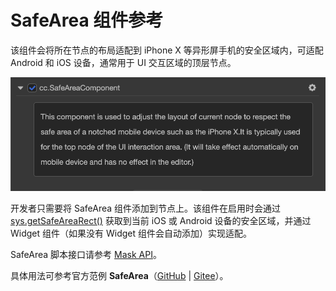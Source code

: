 # SafeArea 组件参考

该组件会将所在节点的布局适配到 iPhone X 等异形屏手机的安全区域内，可适配 Android 和 iOS 设备，通常用于 UI 交互区域的顶层节点。

![Renderings](./safearea/renderings.png)

开发者只需要将 SafeArea 组件添加到节点上。该组件在启用时会通过 [sys.getSafeAreaRect()](%__APIDOC__%/zh/#/docs/3.3/zh/core/ObjectLiteral/sys?id=getsafearearect) 获取到当前 iOS 或 Android 设备的安全区域，并通过 Widget 组件（如果没有 Widget 组件会自动添加）实现适配。

SafeArea 脚本接口请参考 [Mask API](%__APIDOC__%/zh/#/docs/3.3/zh/ui/Class/SafeArea)。

具体用法可参考官方范例 **SafeArea**（[GitHub](https://github.com/cocos-creator/test-cases-3d/tree/v3.3/assets/cases/ui/23.safe-area) | [Gitee](https://gitee.com/mirrors_cocos-creator/test-cases-3d/tree/v3.3/assets/cases/ui/23.safe-area)）。

